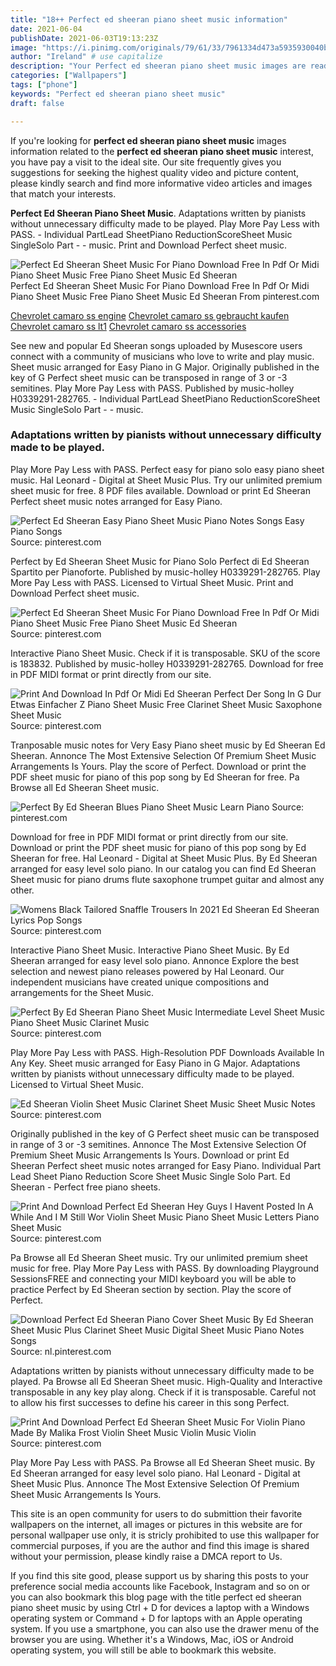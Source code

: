 ```yaml
---
title: "18++ Perfect ed sheeran piano sheet music information"
date: 2021-06-04
publishDate: 2021-06-03T19:13:23Z
image: "https://i.pinimg.com/originals/79/61/33/7961334d473a5935930040b07ca01e6a.jpg"
author: "Ireland" # use capitalize
description: "Your Perfect ed sheeran piano sheet music images are ready in this website. Perfect ed sheeran piano sheet music are a topic that is being searched for and liked by netizens today. You can Find and Download the Perfect ed sheeran piano sheet music files here. Find and Download all royalty-free photos."
categories: ["Wallpapers"]
tags: ["phone"]
keywords: "Perfect ed sheeran piano sheet music"
draft: false

---
```


If you're looking for **perfect ed sheeran piano sheet music** images information related to the **perfect ed sheeran piano sheet music** interest, you have pay a visit to the ideal  site.  Our site frequently  gives you  suggestions  for seeking  the highest  quality video and picture  content, please kindly search and find more informative video articles and images  that match your interests.

**Perfect Ed Sheeran Piano Sheet Music**. Adaptations written by pianists without unnecessary difficulty made to be played. Play More Pay Less with PASS. - Individual PartLead SheetPiano ReductionScoreSheet Music SingleSolo Part - - music. Print and Download Perfect sheet music.

![Perfect Ed Sheeran Sheet Music For Piano Download Free In Pdf Or Midi Piano Sheet Music Free Piano Sheet Music Ed Sheeran](https://i.pinimg.com/originals/1a/74/42/1a744261fc26cf1d302bde1ed1ba0e5f.png "Perfect Ed Sheeran Sheet Music For Piano Download Free In Pdf Or Midi Piano Sheet Music Free Piano Sheet Music Ed Sheeran")
Perfect Ed Sheeran Sheet Music For Piano Download Free In Pdf Or Midi Piano Sheet Music Free Piano Sheet Music Ed Sheeran From pinterest.com

[Chevrolet camaro ss engine](/chevrolet-camaro-ss-engine/)
[Chevrolet camaro ss gebraucht kaufen](/chevrolet-camaro-ss-gebraucht-kaufen/)
[Chevrolet camaro ss lt1](/chevrolet-camaro-ss-lt1/)
[Chevrolet camaro ss accessories](/chevrolet-camaro-ss-accessories/)

See new and popular Ed Sheeran songs uploaded by Musescore users connect with a community of musicians who love to write and play music. Sheet music arranged for Easy Piano in G Major. Originally published in the key of G Perfect sheet music can be transposed in range of 3 or -3 semitines. Play More Pay Less with PASS. Published by music-holley H0339291-282765. - Individual PartLead SheetPiano ReductionScoreSheet Music SingleSolo Part - - music.

### Adaptations written by pianists without unnecessary difficulty made to be played.

Play More Pay Less with PASS. Perfect easy for piano solo easy piano sheet music. Hal Leonard - Digital at Sheet Music Plus. Try our unlimited premium sheet music for free. 8 PDF files available. Download or print Ed Sheeran Perfect sheet music notes arranged for Easy Piano.


![Perfect Ed Sheeran Easy Piano Sheet Music Piano Notes Songs Easy Piano Songs](https://i.pinimg.com/originals/5a/c2/2c/5ac22cafd046e58c950a25b82a786448.png "Perfect Ed Sheeran Easy Piano Sheet Music Piano Notes Songs Easy Piano Songs")
Source: pinterest.com

Perfect by Ed Sheeran Sheet Music for Piano Solo Perfect di Ed Sheeran Spartito per Pianoforte. Published by music-holley H0339291-282765. Play More Pay Less with PASS. Licensed to Virtual Sheet Music. Print and Download Perfect sheet music.

![Perfect Ed Sheeran Sheet Music For Piano Download Free In Pdf Or Midi Piano Sheet Music Free Piano Sheet Music Ed Sheeran](https://i.pinimg.com/originals/1a/74/42/1a744261fc26cf1d302bde1ed1ba0e5f.png "Perfect Ed Sheeran Sheet Music For Piano Download Free In Pdf Or Midi Piano Sheet Music Free Piano Sheet Music Ed Sheeran")
Source: pinterest.com

Interactive Piano Sheet Music. Check if it is transposable. SKU of the score is 183832. Published by music-holley H0339291-282765. Download for free in PDF MIDI format or print directly from our site.

![Print And Download In Pdf Or Midi Ed Sheeran Perfect Der Song In G Dur Etwas Einfacher Z Piano Sheet Music Free Clarinet Sheet Music Saxophone Sheet Music](https://i.pinimg.com/originals/7c/12/2b/7c122b7dd0eabdc38d1cd6ebf43ec0ab.png "Print And Download In Pdf Or Midi Ed Sheeran Perfect Der Song In G Dur Etwas Einfacher Z Piano Sheet Music Free Clarinet Sheet Music Saxophone Sheet Music")
Source: pinterest.com

Tranposable music notes for Very Easy Piano sheet music by Ed Sheeran Ed Sheeran. Annonce The Most Extensive Selection Of Premium Sheet Music Arrangements Is Yours. Play the score of Perfect. Download or print the PDF sheet music for piano of this pop song by Ed Sheeran for free. Pa Browse all Ed Sheeran Sheet music.

![Perfect By Ed Sheeran Blues Piano Sheet Music Learn Piano](https://i.pinimg.com/originals/9b/b6/35/9bb63519fbd8d0bed468c2076c096ab2.jpg "Perfect By Ed Sheeran Blues Piano Sheet Music Learn Piano")
Source: pinterest.com

Download for free in PDF MIDI format or print directly from our site. Download or print the PDF sheet music for piano of this pop song by Ed Sheeran for free. Hal Leonard - Digital at Sheet Music Plus. By Ed Sheeran arranged for easy level solo piano. In our catalog you can find Ed Sheeran Sheet music for piano drums flute saxophone trumpet guitar and almost any other.

![Womens Black Tailored Snaffle Trousers In 2021 Ed Sheeran Ed Sheeran Lyrics Pop Songs](https://i.pinimg.com/originals/3d/9b/b9/3d9bb99d5c747a6a349b0fafeddd545b.jpg "Womens Black Tailored Snaffle Trousers In 2021 Ed Sheeran Ed Sheeran Lyrics Pop Songs")
Source: pinterest.com

Interactive Piano Sheet Music. Interactive Piano Sheet Music. By Ed Sheeran arranged for easy level solo piano. Annonce Explore the best selection and newest piano releases powered by Hal Leonard. Our independent musicians have created unique compositions and arrangements for the Sheet Music.

![Perfect By Ed Sheeran Piano Sheet Music Intermediate Level Sheet Music Piano Sheet Music Clarinet Music](https://i.pinimg.com/originals/c6/f4/74/c6f474869ca6316a1d912208cb96db30.jpg "Perfect By Ed Sheeran Piano Sheet Music Intermediate Level Sheet Music Piano Sheet Music Clarinet Music")
Source: pinterest.com

Play More Pay Less with PASS. High-Resolution PDF Downloads Available In Any Key. Sheet music arranged for Easy Piano in G Major. Adaptations written by pianists without unnecessary difficulty made to be played. Licensed to Virtual Sheet Music.

![Ed Sheeran Violin Sheet Music Clarinet Sheet Music Sheet Music Notes](https://i.pinimg.com/originals/63/e1/bd/63e1bd02d70e1a84b2d69107ca2667b1.png "Ed Sheeran Violin Sheet Music Clarinet Sheet Music Sheet Music Notes")
Source: pinterest.com

Originally published in the key of G Perfect sheet music can be transposed in range of 3 or -3 semitines. Annonce The Most Extensive Selection Of Premium Sheet Music Arrangements Is Yours. Download or print Ed Sheeran Perfect sheet music notes arranged for Easy Piano. Individual Part Lead Sheet Piano Reduction Score Sheet Music Single Solo Part. Ed Sheeran - Perfect free piano sheets.

![Print And Download Perfect Ed Sheeran Hey Guys I Havent Posted In A While And I M Still Wor Violin Sheet Music Piano Sheet Music Letters Piano Sheet Music](https://i.pinimg.com/originals/87/a8/90/87a89097d2b655c7a3747cb96a063655.jpg "Print And Download Perfect Ed Sheeran Hey Guys I Havent Posted In A While And I M Still Wor Violin Sheet Music Piano Sheet Music Letters Piano Sheet Music")
Source: pinterest.com

Pa Browse all Ed Sheeran Sheet music. Try our unlimited premium sheet music for free. Play More Pay Less with PASS. By downloading Playground SessionsFREE and connecting your MIDI keyboard you will be able to practice Perfect by Ed Sheeran section by section. Play the score of Perfect.

![Download Perfect Ed Sheeran Piano Cover Sheet Music By Ed Sheeran Sheet Music Plus Clarinet Sheet Music Digital Sheet Music Piano Notes Songs](https://i.pinimg.com/originals/85/34/db/8534db9140eaafca98c5f569e0bbd542.png "Download Perfect Ed Sheeran Piano Cover Sheet Music By Ed Sheeran Sheet Music Plus Clarinet Sheet Music Digital Sheet Music Piano Notes Songs")
Source: nl.pinterest.com

Adaptations written by pianists without unnecessary difficulty made to be played. Pa Browse all Ed Sheeran Sheet music. High-Quality and Interactive transposable in any key play along. Check if it is transposable. Careful not to allow his first successes to define his career in this song Perfect.

![Print And Download Perfect Ed Sheeran Sheet Music For Violin Piano Made By Malika Frost Violin Sheet Music Violin Music Violin](https://i.pinimg.com/originals/79/61/33/7961334d473a5935930040b07ca01e6a.jpg "Print And Download Perfect Ed Sheeran Sheet Music For Violin Piano Made By Malika Frost Violin Sheet Music Violin Music Violin")
Source: pinterest.com

Play More Pay Less with PASS. Pa Browse all Ed Sheeran Sheet music. By Ed Sheeran arranged for easy level solo piano. Hal Leonard - Digital at Sheet Music Plus. Annonce The Most Extensive Selection Of Premium Sheet Music Arrangements Is Yours.

This site is an open community for users to do submittion their favorite wallpapers on the internet, all images or pictures in this website are for personal wallpaper use only, it is stricly prohibited to use this wallpaper for commercial purposes, if you are the author and find this image is shared without your permission, please kindly raise a DMCA report to Us.

If you find this site good, please support us by sharing this posts to your preference social media accounts like Facebook, Instagram and so on or you can also bookmark this blog page with the title perfect ed sheeran piano sheet music by using Ctrl + D for devices a laptop with a Windows operating system or Command + D for laptops with an Apple operating system. If you use a smartphone, you can also use the drawer menu of the browser you are using. Whether it's a Windows, Mac, iOS or Android operating system, you will still be able to bookmark this website.
